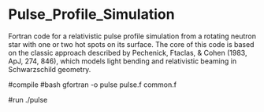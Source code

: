 # Pulse_Profile_Simulation
Fortran code for a relativistic pulse profile simulation from a rotating neutron star with one or two hot spots on its surface. The core of this code is based on the classic approach described by Pechenick, Ftaclas, &amp; Cohen (1983, ApJ, 274, 846), which models light bending and relativistic beaming in Schwarzschild geometry.

#compile 
#bash
gfortran -o pulse pulse.f common.f

#run
./pulse

